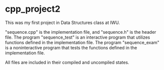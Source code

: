 # cpp_project2
This was my first project in Data Structures class at IWU.

"sequence.cpp" is the implementation file, and "sequence.h" is the header file. The program "sequence_test" is an interactive program that utilizes functions defined in the implementation file. The program "sequence_exam" is a noninteractive program that tests the functions defined in the implementation file.

All files are included in their compiled and uncompiled states.
